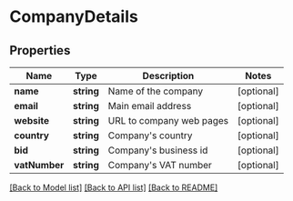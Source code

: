 # CompanyDetails

## Properties
Name | Type | Description | Notes
------------ | ------------- | ------------- | -------------
**name** | **string** | Name of the company | [optional] 
**email** | **string** | Main email address | [optional] 
**website** | **string** | URL to company web pages | [optional] 
**country** | **string** | Company&#39;s country | [optional] 
**bid** | **string** | Company&#39;s business id | [optional] 
**vatNumber** | **string** | Company&#39;s VAT number | [optional] 

[[Back to Model list]](../README.md#documentation-for-models) [[Back to API list]](../README.md#documentation-for-api-endpoints) [[Back to README]](../README.md)


